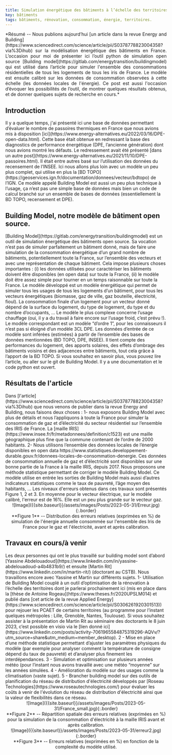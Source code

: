 ```yaml
---
title: Simulation énergétique des bâtiments à l’échelle des territoires, un outil open source calibré à l’échelle de la France.
key: bâtiments
tags: bâtiments, rénovation, consommation, énergie, territoires.
---
```


<span class="summary" style="display:block; text-align: justify">
*Résumé -- Nous publions aujourd’hui [un article dans la revue Energy and Building](https://www.sciencedirect.com/science/article/pii/S0378778823004358?via%3Dihub) sur la modélisation énergétique des bâtiments en France. L’occasion pour moi de présenter ici l’outil python de simulation open source [Building model](https://gitlab.com/energytransition/buildingmodel) qui est utilisé dans l’article pour simuler l'ensemble des consommations résidentielles de tous les logements de tous les iris de France. Le modèle est ensuite calibré sur les données de consommation observées à cette échelle (les données locales de l'énergie). Ce post est aussi l'occasion d’évoquer les possibilités de l’outil, de montrer quelques résultats obtenus, et de donner quelques sujets de recherche en cours.*
</span>
<!--more-->


## Introduction
<span class="mytext">
Il y a quelque temps, j'ai présenté ici une base de données permettant d’évaluer le nombre de passoires thermiques en France que nous avions mis à disposition [ici](https://www.energy-alternatives.eu/2022/03/16/DPE-open-data.html). Cette base était obtenue en redressant la base des diagnostics de performance énergétique (DPE, l’ancienne génération) dont nous avions montré les défauts. Le redressement avait été présenté [dans un autre post](https://www.energy-alternatives.eu/2021/11/10/DPE-passoires.html). Il était entre autres basé sur l’utilisation des données du recensement de l’INSEE. Ici nous allons plus loin avec un modèle un peu plus complet, qui utilise en plus la [BD TOPO](https://geoservices.ign.fr/documentation/donnees/vecteur/bdtopo) de l’IGN. Ce modèle appelé Building Model est aussi un peu plus technique à l’usage, ça n’est pas une simple base de données mais bien un code de calcul branché sur un ensemble de bases de données (essentiellement la BD TOPO, recensement et DPE).
</span>

## Building Model, notre modèle de bâtiment open source.
<span class="mytext">
[Building Model](https://gitlab.com/energytransition/buildingmodel) est un outil de simulation énergétique des bâtiments open source. Sa vocation n’est pas de simuler parfaitement un bâtiment donné, mais de faire une simulation de la consommation énergétique d’un grand nombre de bâtiments, potentiellement toute la France, sur l’ensemble des vecteurs et avec une représentation de chaque bâtiment. Cela impose plusieurs choses importantes : (i) les données utilisées pour caractériser les bâtiments doivent être disponibles (en open data) sur toute la France, (ii) le modèle doit être assez simple pour tourner en un temps raisonnable sur toute la France.
</span>


<span class="mytext">
Le modèle développé est un modèle énergétique qui permet de simuler tous les usages de tous les logements d’un bâtiment, pour tous les vecteurs énergétiques (biomasse, gaz de ville, gaz bouteille, électricité, fioul). La consommation finale d’un logement pour un vecteur donné dépend de la surface du logement, du type de logement, du type et du nombre d’occupants, …  Le modèle le plus complexe concerne l’usage chauffage (oui, il y a du travail à faire encore sur l’usage froid, c’est prévu !). Le modèle correspondant est un modèle “d’ordre 1”, pour les connaisseurs il n’est pas si éloigné d’un modèle 3CL DPE. Les données d’entrée de ce modèle sont inférées (estimées) à partir de l’ensemble des bases de données mentionnées (BD TOPO, DPE, INSEE). Il tient compte des performances du logement, des apports solaires, des effets d’ombrage des bâtiments voisins et des adjacences entre bâtiments, tout cela grâce à l’apport de la BD TOPO. Si vous souhaitez en savoir plus, vous pouvez lire l’article, ou aller sur le git de Building Model. Il y a une documentation et le code python est ouvert.
</span>

## Résultats de l'article

<span class="mytext">
Dans [l'article](https://www.sciencedirect.com/science/article/pii/S0378778823004358?via%3Dihub) que nous venons de publier dans la revue Energy and Building, nous faisons deux choses :
</span>
<span class="mytext">
1- nous exposons Building Model avec plus de détails et nous l’appliquons à toute la France pour simuler la consommation de gaz et d’électricité du secteur résidentiel sur l’ensemble des IRIS de France. La [maille IRIS](https://www.insee.fr/fr/metadonnees/definition/c1523) est une maille géographique plus fine que la commune contenant de l’ordre de 2000 habitants.
</span>
<span class="mytext">
 2- Nous utilisons l’ensemble des données locales de l’énergie disponibles en open data https://www.statistiques.developpement-durable.gouv.fr/donnees-locales-de-consommation-denergie.   Ces données de consommation annuelle de gaz et d’électricité sont disponibles sur une bonne partie de la France à la maille IRIS, depuis 2017. Nous proposons une méthode statistique permettant de corriger le modèle Building Model.  Ce modèle utilise en entrée les sorties de Building Model mais aussi d’autres indicateurs statistiques comme le taux de pauvreté, l’âge moyen des habitants, …
</span>

<span class="mytext">
Les niveaux d'erreurs obtenus dans ces travaux sont présentés Figure 1, 2 et 3. En moyenne pour le vecteur électrique, sur le modèle calibré, l'erreur est de 16%. Elle est un peu plus grande sur le vecteur gaz.  </span>
<span class="text" id="Figure9a" style="display:block;text-align:center">
![Image]({{site.baseurl}}/assets/images/Posts/2023-05-31/Erreur.jpg){:.border}
</span>

<span class="legendtext" id="CAPFigure9a" style="display:block;text-align:center">
**Figure 1** --   Distribution des erreurs relatives (exprimées en %) de simulation de l'énergie annuelle consommée sur l'ensemble des Iris de France pour le gaz et l'électricité, avant et après calibration.
</span>



## Travaux en cours/à venir
<span class="mytext">
Les deux personnes qui ont le plus travaillé sur building model sont d’abord [Yassine Abdelouadoud](https://www.linkedin.com/in/yassine-abdelouadoud-a4b4831b9/) et ensuite [Martin Rit](https://www.linkedin.com/in/martin-rit/) (doctorant au CSTB). Nous travaillons encore avec Yassine et Martin sur différents sujets.
</span>

<span class="mytext">
1- Utilisation de Building Model couplé à un outil d’optimisation de la rénovation à l’échelle des territoires dont je parlerai prochainement ici (mis en place dans la [thèse de Antoine Rogeau](https://www.theses.fr/2020UPSLM014) et publié dans [cet article de la revue Applied Energy](https://www.sciencedirect.com/science/article/pii/S0306261920301513)) pour rejouer les PCAET de certains territoires (au programme pour l’instant quelques métropoles : Lille, Grenoble, Nantes, Toulouse). Si vous souhaitez assister à la présentation de Martin Rit au séminaire des doctorants le 8 juin 2023, c’est possible en visio via le [lien donné ici](https://www.linkedin.com/posts/activity-7061965584875319296-AQVv/?utm_source=share&utm_medium=member_desktop).
</span>

<span class="mytext">
2 - Mise en place d’une méthode statistique permettant d’ajuster les paramètres physiques du modèle (par exemple pour analyser comment la température de consigne dépend du taux de pauvreté) et d’analyser plus finement les interdépendances.  
</span>

<span class="mytext">
3 - Simulation et optimisation sur plusieurs années météo (pour l’instant nous avons travaillé avec une météo “moyenne” sur les années simulées.  
</span>

<span class="mytext">
4 - Amélioration du modèle sur des usages comme la climatisation (vaste sujet).
</span>

<span class="mytext">
5 - Brancher building model sur des outils de planification du réseau de distribution d'électricité développés par [Roseau Technologies](https://www.roseautechnologies.com/) pour évaluer les coûts à venir de l'évolution du réseau de distribution d'électricité ainsi que la valeur de flexibilités dans ce réseau.  
</span>


<span class="text" id="Figure9a" style="display:block;text-align:center">
![Image]({{site.baseurl}}/assets/images/Posts/2023-05-31/France_small.jpg){:.border}
</span>

<span class="legendtext" id="CAPFigure9a" style="display:block;text-align:center">
**Figure 2** --   Répartition spatiale des erreurs relatives (exprimées en %) pour la simulation de la consommation d'électricité à la maille IRIS avant et après calibration.
</span>
<span class="text" id="Figure9a" style="display:block;text-align:center">
![Image]({{site.baseurl}}/assets/images/Posts/2023-05-31/erreur2.jpg){:.border}
</span>

<span class="legendtext" id="CAPFigure9a" style="display:block;text-align:center">
**Figure 3** --   Erreurs relatives (exprimées en %) en fonction de la complexité du modèle utilisé.
</span>

